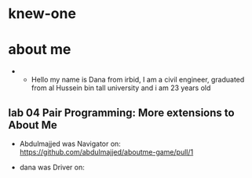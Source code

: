 # knew-one
# about me
* * Hello my name is Dana from irbid,
I am a civil engineer,
graduated from al Hussein bin tall university and i am 23 years old

## lab 04 Pair Programming: More extensions to About Me


- Abdulmajjed was Navigator on: https://github.com/abdulmajjed/aboutme-game/pull/1

- dana was Driver on: 